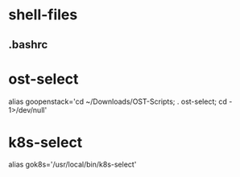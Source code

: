 # shell-files

.bashrc
---------
# ost-select
alias goopenstack='cd ~/Downloads/OST-Scripts; . ost-select; cd - 1>/dev/null'
# k8s-select
alias gok8s='/usr/local/bin/k8s-select'
